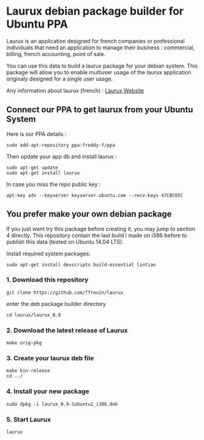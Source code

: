 # Laurux debian package builder for Ubuntu PPA

Laurux is an application designed for french companies or professional
individuals that need an application to manage their business : commercial,
billing, french accounting, point of sale.

You can use this data to build a laurux package for your debian
system. This package will allow you to enable multiuser usage of
the laurux application originaly designed for a single user usage.

Any information about laurux (french) : [Laurux Website](http://www.laurux.fr)

## Connect our PPA to get laurux from your Ubuntu System

Here is our PPA details :

	sudo add-apt-repository ppa:freddy-f/ppa

Then update your app db and install laurux :

	sudo apt-get update
	sudo apt-get install laurux

In case you miss the repo public key :

	apt-key adv --keyserver keyserver.ubuntu.com --recv-keys 47CBC05C

## You prefer make your own debian package

If you just want try this package before creating it, you may jump
to section 4 directly. This repository contain the last build I made
on i386 before to publish this data (tested on Ubuntu 14.04 LTS).

Install required system packages:

	sudo apt-get install devscripts build-essential lintian

### 1. Download this repository

	git clone https://github.com/ffrouin/laurux

enter the deb package builder directory

	cd laurux/laurux_0.9

### 2. Download the latest release of Laurux

	make orig-pkg

### 3. Create your laurux deb file

	make bin-release
	cd ../

### 4. Install your new package

	sudo dpkg -i laurux_0.9-1ubuntu1_i386.deb

### 5. Start Laurux

	laurux

